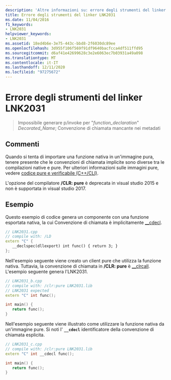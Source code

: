 ```yaml
---
description: 'Altre informazioni su: errore degli strumenti del linker LNK2031'
title: Errore degli strumenti del linker LNK2031
ms.date: 11/04/2016
f1_keywords:
- LNK2031
helpviewer_keywords:
- LNK2031
ms.assetid: 18ed4b6e-3e75-443c-bbd8-2f6030dc89ee
ms.openlocfilehash: 3d955f106f569f91df9640bacfcca4df511ffd95
ms.sourcegitcommit: d6af41e42699628c3e2e6063ec7b03931a49a098
ms.translationtype: MT
ms.contentlocale: it-IT
ms.lasthandoff: 12/11/2020
ms.locfileid: "97275672"
---
```

# <a name="linker-tools-error-lnk2031"></a>Errore degli strumenti del linker LNK2031

> Impossibile generare p/invoke per "*function_declaration*" *Decorated_Name*; Convenzione di chiamata mancante nei metadati

## <a name="remarks"></a>Commenti

Quando si tenta di importare una funzione nativa in un'immagine pura, tenere presente che le convenzioni di chiamata implicite sono diverse tra le compilazioni native e pure. Per ulteriori informazioni sulle immagini pure, vedere [codice pure e verificabile (C++/CLI)](../../dotnet/pure-and-verifiable-code-cpp-cli.md).

L'opzione del compilatore **/CLR: pure** è deprecata in visual studio 2015 e non è supportata in visual studio 2017.

## <a name="examples"></a>Esempio

Questo esempio di codice genera un componente con una funzione esportata nativa, la cui Convenzione di chiamata è implicitamente [__cdecl](../../cpp/cdecl.md).

```cpp
// LNK2031.cpp
// compile with: /LD
extern "C" {
   __declspec(dllexport) int func() { return 3; }
};
```

Nell'esempio seguente viene creato un client pure che utilizza la funzione nativa. Tuttavia, la convenzione di chiamata in **/CLR: pure** è [__clrcall](../../cpp/clrcall.md). L'esempio seguente genera l'LNK2031.

```cpp
// LNK2031_b.cpp
// compile with: /clr:pure LNK2031.lib
// LNK2031 expected
extern "C" int func();

int main() {
   return func();
}
```

Nell'esempio seguente viene illustrato come utilizzare la funzione nativa da un'immagine pure. Si noti l' **`__cdecl`** identificatore della convenzione di chiamata esplicita.

```cpp
// LNK2031_c.cpp
// compile with: /clr:pure LNK2031.lib
extern "C" int __cdecl func();

int main() {
   return func();
}
```
